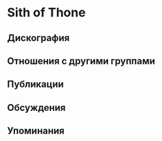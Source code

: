 # Sith of Thone



## Дискография


## Отношения с другими группами


## Публикации


## Обсуждения


## Упоминания

